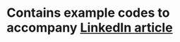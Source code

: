 # Contains example codes to accompany [LinkedIn article](https://www.linkedin.com/pulse/unit-testing-world-industrial-automation-peter-kurhajec/)



